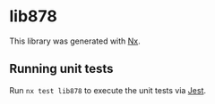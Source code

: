 # lib878

This library was generated with [Nx](https://nx.dev).

## Running unit tests

Run `nx test lib878` to execute the unit tests via [Jest](https://jestjs.io).
